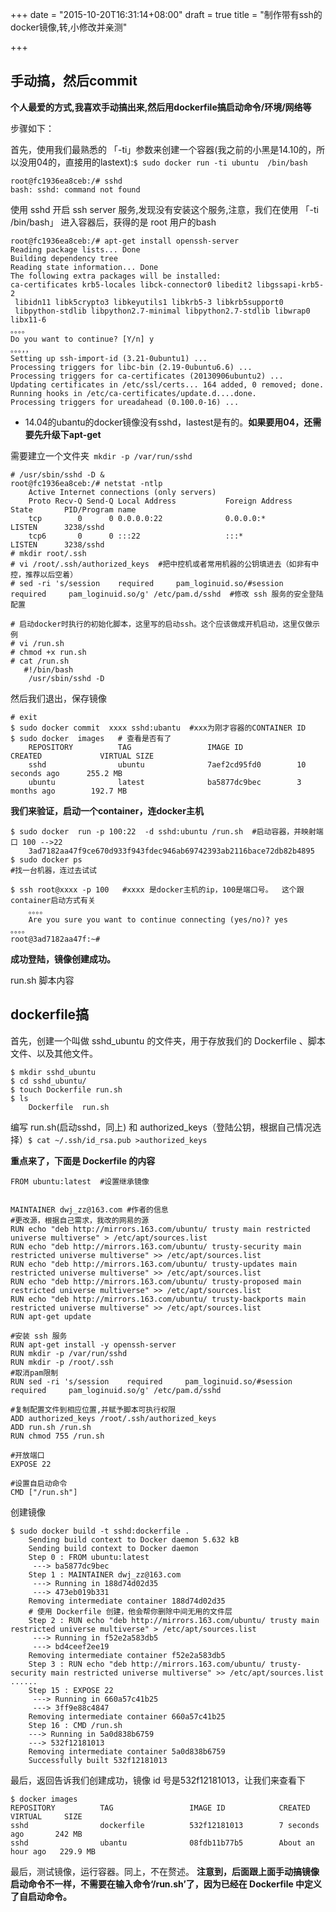+++
date = "2015-10-20T16:31:14+08:00"
draft = true
title = "制作带有ssh的docker镜像,转,小修改并亲测"

+++

##  手动搞，然后commit
**个人最爱的方式,我喜欢手动搞出来,然后用dockerfile搞启动命令/环境/网络等**

步骤如下：

首先，使用我们最熟悉的 「-ti」参数来创建一个容器(我之前的小黑是14.10的，所以没用04的，直接用的lastext):`$ sudo docker run -ti ubuntu  /bin/bash`


    root@fc1936ea8ceb:/# sshd
    bash: sshd: command not found
使用 sshd 开启 ssh server 服务,发现没有安装这个服务,注意，我们在使用 「-ti /bin/bash」 进入容器后，获得的是 root 用户的bash


	root@fc1936ea8ceb:/# apt-get install openssh-server
	Reading package lists... Done
	Building dependency tree
	Reading state information... Done
	The following extra packages will be installed:
  	ca-certificates krb5-locales libck-connector0 libedit2 libgssapi-krb5-2
 	 libidn11 libk5crypto3 libkeyutils1 libkrb5-3 libkrb5support0
 	 libpython-stdlib libpython2.7-minimal libpython2.7-stdlib libwrap0 libx11-6
    。。。。
	Do you want to continue? [Y/n] y	
    。。。，，
    Setting up ssh-import-id (3.21-0ubuntu1) ...
	Processing triggers for libc-bin (2.19-0ubuntu6.6) ...
	Processing triggers for ca-certificates (20130906ubuntu2) ...
	Updating certificates in /etc/ssl/certs... 164 added, 0 removed; done.
	Running hooks in /etc/ca-certificates/update.d....done.
	Processing triggers for ureadahead (0.100.0-16) ...
    
* 14.04的ubantu的docker镜像没有sshd，lastest是有的。**如果要用04，还需要先升级下apt-get**


需要建立一个文件夹` mkdir -p /var/run/sshd`


	# /usr/sbin/sshd -D &
	root@fc1936ea8ceb:/# netstat -ntlp
		Active Internet connections (only servers)
		Proto Recv-Q Send-Q Local Address           Foreign Address         State       PID/Program name
		tcp        0      0 0.0.0.0:22              0.0.0.0:*               LISTEN      3238/sshd       
		tcp6       0      0 :::22                   :::*                    LISTEN      3238/sshd   
	# mkdir root/.ssh
	# vi /root/.ssh/authorized_keys  #把中控机或者常用机器的公钥填进去（如非有中控，推荐以后空着）
    # sed -ri 's/session    required     pam_loginuid.so/#session    required     pam_loginuid.so/g' /etc/pam.d/sshd  #修改 ssh 服务的安全登陆配置

    # 启动docker时执行的初始化脚本，这里写的启动ssh。这个应该做成开机启动，这里仅做示例
    # vi /run.sh 
    # chmod +x run.sh
	# cat /run.sh
 	   #!/bin/bash
		/usr/sbin/sshd -D


然后我们退出，保存镜像


    # exit
    $ sudo docker commit  xxxx sshd:ubantu  #xxx为刚才容器的CONTAINER ID
    $ sudo docker  images   # 查看是否有了
		REPOSITORY          TAG                 IMAGE ID            CREATED             VIRTUAL SIZE
		sshd                ubuntu              7aef2cd95fd0        10 seconds ago      255.2 MB
		ubuntu              latest              ba5877dc9bec        3 months ago        192.7 MB

**我们来验证，启动一个container，连docker主机**


	$ sudo docker  run -p 100:22  -d sshd:ubuntu /run.sh  #启动容器，并映射端口 100 -->22
		3ad7182aa47f9ce670d933f943fdec946ab69742393ab2116bace72db82b4895
	$ sudo docker ps
	#找一台机器，连过去试试

	$ ssh root@xxxx -p 100   #xxxx 是docker主机的ip，100是端口号。  这个跟container启动方式有关
		。。。。
		Are you sure you want to continue connecting (yes/no)? yes
    。。。。
    root@3ad7182aa47f:~#
**成功登陆，镜像创建成功。**

run.sh 脚本内容

## dockerfile搞
首先，创建一个叫做 sshd_ubuntu 的文件夹，用于存放我们的 Dockerfile 、脚本文件、以及其他文件。

	$ mkdir sshd_ubuntu
	$ cd sshd_ubuntu/
	$ touch Dockerfile run.sh
	$ ls
		Dockerfile  run.sh

编写 run.sh(启动sshd，同上) 和 authorized_keys（登陆公钥，根据自己情况选择）`$ cat ~/.ssh/id_rsa.pub >authorized_keys`

**重点来了，下面是 Dockerfile 的内容**

	FROM ubuntu:latest  #设置继承镜像


	MAINTAINER dwj_zz@163.com #作者的信息
	#更改源，根据自己需求，我改的网易的源
	RUN echo "deb http://mirrors.163.com/ubuntu/ trusty main restricted universe multiverse" > /etc/apt/sources.list
	RUN echo "deb http://mirrors.163.com/ubuntu/ trusty-security main restricted universe multiverse" >> /etc/apt/sources.list
	RUN echo "deb http://mirrors.163.com/ubuntu/ trusty-updates main restricted universe multiverse" >> /etc/apt/sources.list
	RUN echo "deb http://mirrors.163.com/ubuntu/ trusty-proposed main restricted universe multiverse" >> /etc/apt/sources.list
	RUN echo "deb http://mirrors.163.com/ubuntu/ trusty-backports main restricted universe multiverse" >> /etc/apt/sources.list
	RUN apt-get update

	#安装 ssh 服务
	RUN apt-get install -y openssh-server
	RUN mkdir -p /var/run/sshd
	RUN mkdir -p /root/.ssh
	#取消pam限制
	RUN sed -ri 's/session    required     pam_loginuid.so/#session    required     pam_loginuid.so/g' /etc/pam.d/sshd

	#复制配置文件到相应位置,并赋予脚本可执行权限
	ADD authorized_keys /root/.ssh/authorized_keys
	ADD run.sh /run.sh
	RUN chmod 755 /run.sh

	#开放端口
	EXPOSE 22

	#设置自启动命令
	CMD ["/run.sh"]

创建镜像

	$ sudo docker build -t sshd:dockerfile .
		Sending build context to Docker daemon 5.632 kB
		Sending build context to Docker daemon
		Step 0 : FROM ubuntu:latest
		 ---> ba5877dc9bec
		Step 1 : MAINTAINER dwj_zz@163.com
		 ---> Running in 188d74d02d35
		 ---> 473eb019b331
		Removing intermediate container 188d74d02d35
		# 使用 Dockerfile 创建，他会帮你删除中间无用的文件层
		Step 2 : RUN echo "deb http://mirrors.163.com/ubuntu/ trusty main restricted universe multiverse" > /etc/apt/sources.list
		 ---> Running in f52e2a583db5
		 ---> bd4ceef2ee19
		Removing intermediate container f52e2a583db5
		Step 3 : RUN echo "deb http://mirrors.163.com/ubuntu/ trusty-security main restricted universe multiverse" >> /etc/apt/sources.list
	......
		Step 15 : EXPOSE 22
		 ---> Running in 660a57c41b25
		 ---> 3ff9e88c4847
		Removing intermediate container 660a57c41b25
		Step 16 : CMD /run.sh
 		---> Running in 5a0d838b6759
 		---> 532f12181013
		Removing intermediate container 5a0d838b6759
		Successfully built 532f12181013
最后，返回告诉我们创建成功，镜像 id 号是532f12181013，让我们来查看下

	$ docker images
	REPOSITORY          TAG                 IMAGE ID            CREATED             VIRTUAL 	SIZE
	sshd                dockerfile          532f12181013        7 seconds ago       242 MB
	sshd                ubantu              08fdb11b77b5        About an hour ago   229.9 MB
最后，测试镜像，运行容器。同上，不在赘述。
**注意到，后面跟上面手动搞镜像启动命令不一样，不需要在输入命令‘/run.sh’了，因为已经在 Dockerfile 中定义了自启动命令。**


